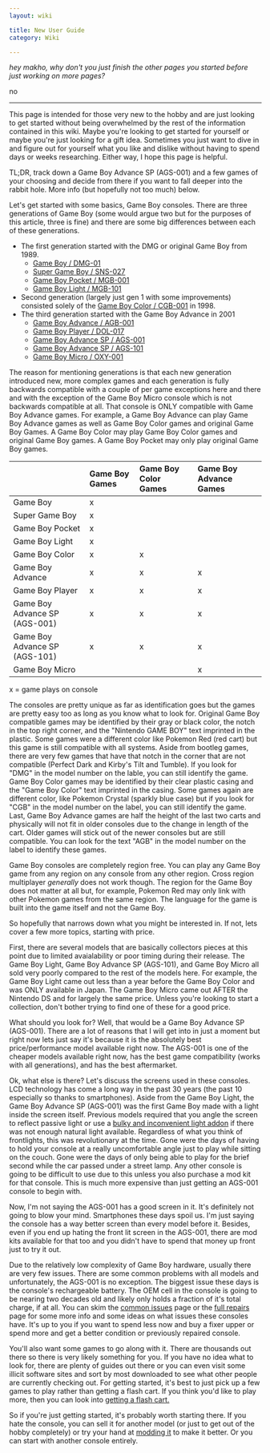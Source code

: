 ```yaml
---
layout: wiki

title: New User Guide
category: Wiki

---
```

*hey makho, why don't you just finish the other pages you started before just working on more pages?*

no

---

This page is intended for those very new to the hobby and are just looking to get started without being overwhelmed by the rest of the information contained in this wiki. Maybe you're looking to get started for yourself or maybe you're just looking for a gift idea. Sometimes you just want to dive in and figure out for yourself what you like and dislike without having to spend days or weeks researching. Either way, I hope this page is helpful.

TL;DR, track down a Game Boy Advance SP (AGS-001) and a few games of your choosing and decide from there if you want to fall deeper into the rabbit hole. More info (but hopefully not too much) below. 

Let's get started with some basics, Game Boy consoles. There are three generations of Game Boy (some would argue two but for the purposes of this article, three is fine) and there are some big differences between each of these generations. 
* The first generation started with the DMG or original Game Boy from 1989. 
	* [Game Boy / DMG-01](https://en.wikipedia.org/wiki/Game_Boy)
	* [Super Game Boy / SNS-027](https://en.wikipedia.org/wiki/Super_Game_Boy)
	* [Game Boy Pocket / MGB-001](https://en.wikipedia.org/wiki/Game_Boy#Game_Boy_Pocket)
	* [Game Boy Light / MGB-101](https://en.wikipedia.org/wiki/Game_Boy#Game_Boy_Light)
* Second generation (largely just gen 1 with some improvements) consisted solely of the [Game Boy Color / CGB-001](https://en.wikipedia.org/wiki/Game_Boy_Color) in 1998.
* The third generation started with the Game Boy Advance in 2001 
    * [Game Boy Advance / AGB-001](https://en.wikipedia.org/wiki/Game_Boy_Advance)
	* [Game Boy Player / DOL-017](https://en.wikipedia.org/wiki/Game_Boy_Player)
	* [Game Boy Advance SP / AGS-001](https://en.wikipedia.org/wiki/Game_Boy_Advance_SP)
	* [Game Boy Advance SP / AGS-101](https://en.wikipedia.org/wiki/Game_Boy_Advance_SP#Backlit_Model_.28AGS-101.29)
	* [Game Boy Micro / OXY-001](https://en.wikipedia.org/wiki/Game_Boy_Micro)
	
The reason for mentioning generations is that each new generation introduced new, more complex games and each generation is fully backwards compatible with a couple of per game exceptions here and there and with the exception of the Game Boy Micro console which is not backwards compatible at all. That console is ONLY compatible with Game Boy Advance games. For example, a Game Boy Advance can play Game Boy Advance games as well as Game Boy Color games and original Game Boy Games. A Game Boy Color may play Game Boy Color games and original Game Boy games. A Game Boy Pocket may only play original Game Boy games. 

||Game Boy Games|Game Boy Color Games|Game Boy Advance Games|
:--|:--|:--|:--|
|Game Boy|x|||
|Super Game Boy|x|||
|Game Boy Pocket|x|||
|Game Boy Light|x|||
|Game Boy Color|x|x||
|Game Boy Advance|x|x|x|
|Game Boy Player|x|x|x|
|Game Boy Advance SP (AGS-001)|x|x|x|
|Game Boy Advance SP (AGS-101)|x|x|x|
|Game Boy Micro|||x|

x = game plays on console


The consoles are pretty unique as far as identification goes but the games are pretty easy too as long as you know what to look for. Original Game Boy compatible games may be identified by their gray or black color, the notch in the top right corner, and the "Nintendo GAME BOY" text imprinted in the plastic. Some games were a different color like Pokemon Red (red cart) but this game is still compatible with all systems. Aside from bootleg games, there are very few games that have that notch in the corner that are not compatible (Perfect Dark and Kirby's Tilt and Tumble). If you look for "DMG" in the model number on the lable, you can still identify the game. Game Boy Color games may be identified by their clear plastic casing and the "Game Boy Color" text imprinted in the casing. Some games again are different color, like Pokemon Crystal (sparkly blue case) but if you look for "CGB" in the model number on the label, you can still identify the game. Last, Game Boy Advance games are half the height of the last two carts and physically will not fit in older consoles due to the change in length of the cart. Older games will stick out of the newer consoles but are still compatible. You can look for the text "AGB" in the model number on the label to identify these games. 

Game Boy consoles are completely region free. You can play any Game Boy game from any region on any console from any other region. Cross region multiplayer *generally* does not work though. The region for the Game Boy does not matter at all but, for example, Pokemon Red may only link with other Pokemon games from the same region. The language for the game is built into the game itself and not the Game Boy. 

So hopefully that narrows down what you might be interested in. If not, lets cover a few more topics, starting with price. 

First, there are several models that are basically collectors pieces at this point due to limited avaialability or poor timing during their release. The Game Boy Light, Game Boy Advance SP (AGS-101), and Game Boy Micro all sold very poorly compared to the rest of the models here. For example, the Game Boy Light came out less than a year before the Game Boy Color and was ONLY available in Japan. The Game Boy Micro came out AFTER the Nintendo DS and for largely the same price. Unless you're looking to start a collection, don't bother trying to find one of these for a good price. 

What should you look for? Well, that would be a Game Boy Advance SP (AGS-001). There are a lot of reasons that I will get into in just a moment but right now lets just say it's because it is the absolutely best price/performance model available right now. The AGS-001 is one of the cheaper models available right now, has the best game compatibility (works with all generations), and has the best aftermarket. 

Ok, what else is there? Let's discuss the screens used in these consoles. LCD technology has come a long way in the past 30 years (the past 10 especially so thanks to smartphones). Aside from the Game Boy Light, the Game Boy Advance SP (AGS-001) was the first Game Boy made with a light inside the screen itself. Previous models required that you angle the screen to reflect passive light or use a [bulky and inconvenient light addon](https://nintendo.fandom.com/wiki/Worm_Light) if there was not enough natural light available. Regardless of what you think of frontlights, this was revolutionary at the time. Gone were the days of having to hold your console at a really uncomfortable angle just to play while sitting on the couch. Gone were the days of only being able to play for the brief second while the car passed under a street lamp. Any other console is going to be difficult to use due to this unless you also purchase a mod kit for that console. This is much more expensive than just getting an AGS-001 console to begin with. 

Now, I'm not saying the AGS-001 has a good screen in it. It's definitely not going to blow your mind. Smartphones these days spoil us. I'm just saying the console has a way better screen than every model before it. Besides, even if you end up hating the front lit screen in the AGS-001, there are mod kits available for that too and you didn't have to spend that money up front just to try it out. 

Due to the relatively low complexity of Game Boy hardware, usually there are very few issues. There are some common problems with all models and unfortunately, the AGS-001 is no exception. The biggest issue these days is the console's rechargeable battery. The OEM cell in the console is going to be nearing two decades old and likely only holds a fraction of it's total charge, if at all. You can skim the [common issues](commonissues) page or the [full repairs](repairs) page for some more info and some ideas on what issues these consoles have. It's up to you if you want to spend less now and buy a fixer upper or spend more and get a better condition or previously repaired console. 

You'll also want some games to go along with it. There are thousands out there so there is very likely something for you. If you have no idea what to look for, there are plenty of guides out there or you can even visit some illicit software sites and sort by most downloaded to see what other people are currently checking out. For getting started, it's best to just pick up a few games to play rather than getting a flash cart. If you think you'd like to play more, then you can look into [getting a flash cart.](flashcarts)

So if you're just getting started, it's probably worth starting there. If you hate the console, you can sell it for another model (or just to get out of the hobby completely) or try your hand at [modding it](mods) to make it better. Or you can start with another console entirely. 